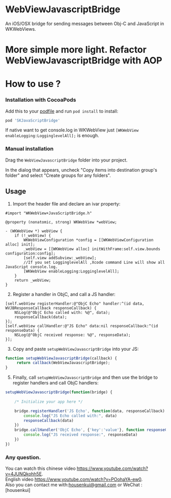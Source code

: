 WebViewJavascriptBridge
=======================

An iOS/OSX bridge for sending messages between Obj-C and JavaScript in WKWebViews.

More simple more light.  Refactor WebViewJavascriptBridge with AOP
==========================

How to use ?
==========================

### Installation with CocoaPods
Add this to your [podfile](https://guides.cocoapods.org/using/getting-started.html) and run `pod install` to install:

```ruby
pod 'SKJavaScriptBridge'
```
If native want to get console.log in WKWebView just  ```[WKWebView enableLogging:LogginglevelAll];``` is enough.

### Manual installation
Drag the `WebViewJavascriptBridge` folder into your project.

In the dialog that appears, uncheck "Copy items into destination group's folder" and select "Create groups for any folders".

Usage
-----
1) Import the header file and declare an ivar property:

```objc
#import "WKWebView+JavaScriptBridge.h"
```
```objc
@property (nonatomic, strong) WKWebView *webView;
```

```objc
- (WKWebView *) webView {
    if (!_webView) {
        WKWebViewConfiguration *config = [[WKWebViewConfiguration alloc] init];
        _webView = [[WKWebView alloc] initWithFrame:self.view.bounds configuration:config];
        [self.view addSubview:_webView];
        //If you set LogginglevelAll ,Xcode command Line will show all JavaScript console.log.
        [WKWebView enableLogging:LogginglevelAll];
    }
    return _webView;
}
```

2) Register a handler in ObjC, and call a JS handler:

```objc
[self.webView registerHandler:@"ObjC Echo" handler:^(id data, WVJBResponseCallback responseCallback) {
	NSLog(@"ObjC Echo called with: %@", data);
	responseCallback(data);
}];
[self.webView callHandler:@"JS Echo" data:nil responseCallback:^(id responseData) {
	NSLog(@"ObjC received response: %@", responseData);
}];
```
3) Copy and paste `setupWebViewJavascriptBridge` into your JS:
	
```javascript
function setupWebViewJavascriptBridge(callback) {
	 return callback(WebViewJavascriptBridge); 
}
```
5) Finally, call `setupWebViewJavascriptBridge` and then use the bridge to register handlers and call ObjC handlers:

```javascript
setupWebViewJavascriptBridge(function(bridge) {
	
	/* Initialize your app here */

	bridge.registerHandler('JS Echo', function(data, responseCallback) {
		console.log("JS Echo called with:", data)
		responseCallback(data)
	})
	bridge.callHandler('ObjC Echo', {'key':'value'}, function responseCallback(responseData) {
		console.log("JS received response:", responseData)
	})
})
```
### Any question.
You can watch this chinese video https://www.youtube.com/watch?v=4JUNQkohh5E.  
English video https://www.youtube.com/watch?v=POohaYA-ew0.  
Also you can contact me with:housenkui@gmail.com or WeChat :[housenkui]
